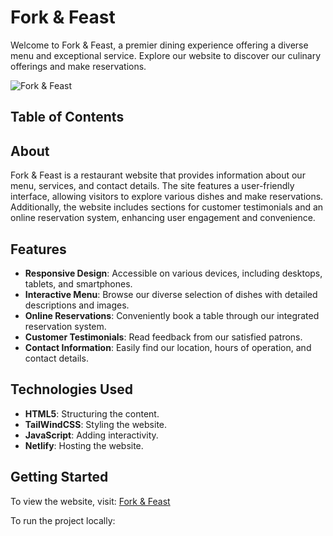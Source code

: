 # Fork & Feast

Welcome to Fork & Feast, a premier dining experience offering a diverse menu and exceptional service. Explore our website to discover our culinary offerings and make reservations.

![Fork & Feast](https://forkandfeast08.netlify.app/images/restaurant-banner.jpg)

## Table of Contents


## About

Fork & Feast is a restaurant website that provides information about our menu, services, and contact details. The site features a user-friendly interface, allowing visitors to explore various dishes and make reservations. Additionally, the website includes sections for customer testimonials and an online reservation system, enhancing user engagement and convenience.

## Features

- **Responsive Design**: Accessible on various devices, including desktops, tablets, and smartphones.
- **Interactive Menu**: Browse our diverse selection of dishes with detailed descriptions and images.
- **Online Reservations**: Conveniently book a table through our integrated reservation system.
- **Customer Testimonials**: Read feedback from our satisfied patrons.
- **Contact Information**: Easily find our location, hours of operation, and contact details.

## Technologies Used

- **HTML5**: Structuring the content.
- **TailWindCSS**: Styling the website.
- **JavaScript**: Adding interactivity.
- **Netlify**: Hosting the website.

## Getting Started

To view the website, visit: [Fork & Feast](https://forkandfeast08.netlify.app/)

To run the project locally:
